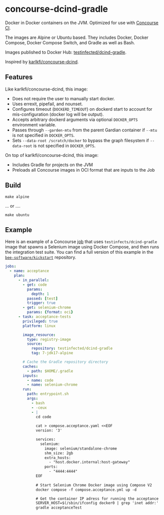 # concourse-dcind-gradle
Docker in Docker containers on the JVM. Optimized for use with [Concourse CI](http://concourse.ci/).

The images are Alpine or Ubuntu based. They includes Docker, Docker Compose, Docker Compose Switch, and Gradle as well as Bash.

Images published to Docker Hub: [testinfected/dcind-gradle](https://hub.docker.com/repository/docker/testinfected/dcind-gradle).

Inspired by [karlkfi/concourse-dcind](https://github.com/karlkfi/concourse-dcind/).

## Features

Like karlkfi/concourse-dcind, this image:

- Does not require the user to manually start docker.
- Uses errexit, pipefail, and nounset.
- Configures timeout (`DOCKERD_TIMEOUT`) on dockerd start to account for mis-configuration (docker log will be output).
- Accepts arbitrary dockerd arguments via optional `DOCKER_OPTS` environment variable.
- Passes through `--garden-mtu` from the parent Gardian container if `--mtu` is not specified in `DOCKER_OPTS`.
- Sets `--data-root /scratch/docker` to bypass the graph filesystem if `--data-root` is not specified in `DOCKER_OPTS`.

On top of karlkfi/concourse-dcind, this image:

- Includes Gradle for projects on the JVM
- Preloads all Concourse images in OCI format that are inputs to the Job

## Build

```
make alpine
```

... or ....

```
make ubuntu
```

## Example

Here is an example of a Concourse [job](http://concourse.ci/concepts.html) that uses ```testinfects/dcind-gradle``` image that spawns a Selenium image using Docker Compose, and then runs the integration test suite. You can find a full version of this example in the [```bee-software/kickstart```](https://github.com/bee-software/kickstart/blob/master/ci/pipeline.yml) repository.

```yaml
jobs:
  - name: acceptance
    plan:
      - in_parallel:
        - get: code
          params:
            depth: 1
          passed: [test]
          trigger: true
        - get: selenium-chrome
          params: {format: oci}
      - task: acceptance-tests
        privileged: true
        platform: linux

        image_resource:
          type: registry-image
          source:
            repository: testinfected/dcind-gradle
            tag: 7-jdk17-alpine

        # Cache the Gradle repository directory
        caches:
          - path: $HOME/.gradle
        inputs:
          - name: code
          - name: selenium-chrome
        run:
          path: entrypoint.sh
          args:
            - bash
            - -ceux
            - |
              cd code
              
              cat > compose.acceptance.yaml <<EOF
              version: '3'

              services:
                selenium:
                  image: selenium/standalone-chrome
                  shm_size: 2gb
                  extra_hosts:
                    - "host.docker.internal:host-gateway"
                  ports:
                    - "4444:4444"
              EOF
              
              # Start Selenium Chrome Docker image using Compose V2               
              docker compose -f compose.acceptance.yml up -d

              # Get the container IP adress for running the acceptance tests
              SERVER_HOST=$(/sbin/ifconfig docker0 | grep 'inet addr:' | cut -d: -f2 | awk '{ print $1}') \
              gradle acceptanceTest
```
